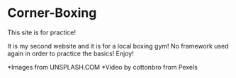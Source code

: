 # Corner-Boxing
This site is for practice!

It is my second website and it is for a local boxing gym!
No framework used again in order to practice the basics!
Enjoy!


*Images from UNSPLASH.COM
*Video by cottonbro from Pexels
